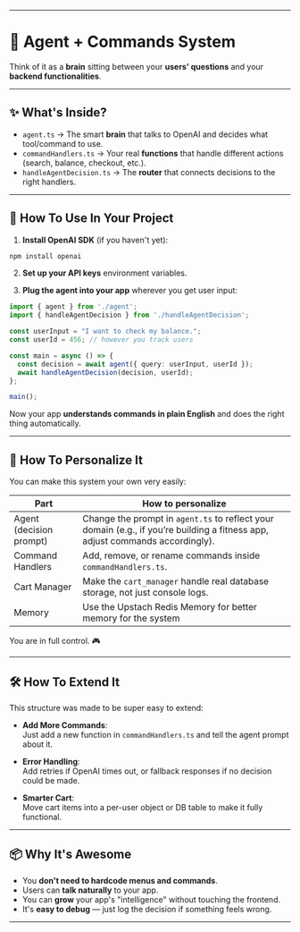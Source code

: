 
---

# 🧠 Agent + Commands System

Think of it as a **brain** sitting between your **users' questions** and your **backend functionalities**.

---

## ✨ What's Inside?

- `agent.ts` → The smart **brain** that talks to OpenAI and decides what tool/command to use.
- `commandHandlers.ts` → Your real **functions** that handle different actions (search, balance, checkout, etc.).
- `handleAgentDecision.ts` → The **router** that connects decisions to the right handlers.

---

## 🚀 How To Use In Your Project

1. **Install OpenAI SDK** (if you haven't yet):

```bash
npm install openai
```

2. **Set up your API keys**  environment variables.

3. **Plug the agent into your app** wherever you get user input:
   
```ts
import { agent } from './agent';
import { handleAgentDecision } from './handleAgentDecision';

const userInput = "I want to check my balance.";
const userId = 456; // however you track users

const main = async () => {
  const decision = await agent({ query: userInput, userId });
  await handleAgentDecision(decision, userId);
};

main();
```

Now your app **understands commands in plain English** and does the right thing automatically.

---

## 🎨 How To Personalize It

You can make this system your own very easily:

| Part                 | How to personalize                                                |
|----------------------|--------------------------------------------------------------------|
| Agent (decision prompt) | Change the prompt in `agent.ts` to reflect your domain (e.g., if you’re building a fitness app, adjust commands accordingly). |
| Command Handlers | Add, remove, or rename commands inside `commandHandlers.ts`. |
| Cart Manager | Make the `cart_manager` handle real database storage, not just console logs. |
| Memory | Use the Upstach Redis Memory for better memory for the system |

You are in full control. 🎮

---

## 🛠️ How To Extend It

This structure was made to be super easy to extend:

- **Add More Commands**:  
Just add a new function in `commandHandlers.ts` and tell the agent prompt about it.

- **Error Handling**:  
Add retries if OpenAI times out, or fallback responses if no decision could be made.

- **Smarter Cart**:  
Move cart items into a per-user object or DB table to make it fully functional.


---

## 📦 Why It's Awesome

- You **don't need to hardcode menus and commands**.
- Users can **talk naturally** to your app.
- You can **grow** your app's "intelligence" without touching the frontend.
- It's **easy to debug** — just log the decision if something feels wrong.

---
